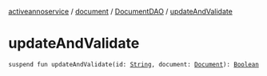 [activeannoservice](../../index.md) / [document](../index.md) / [DocumentDAO](index.md) / [updateAndValidate](./update-and-validate.md)

# updateAndValidate

`suspend fun updateAndValidate(id: `[`String`](https://kotlinlang.org/api/latest/jvm/stdlib/kotlin/-string/index.html)`, document: `[`Document`](../-document/index.md)`): `[`Boolean`](https://kotlinlang.org/api/latest/jvm/stdlib/kotlin/-boolean/index.html)